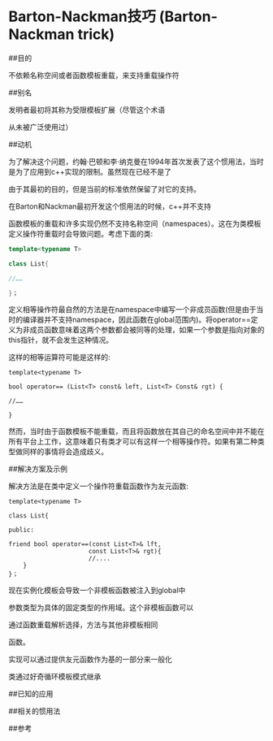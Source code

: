 # Barton-Nackman技巧 (Barton-Nackman trick)
##目的

不依赖名称空间或者函数模板重载，来支持重载操作符

##别名

发明者最初将其称为受限模板扩展（尽管这个术语

从未被广泛使用过）

##动机

为了解决这个问题，约翰·巴顿和李·纳克曼在1994年首次发表了这个惯用法，当时是为了应用到c++实现的限制。虽然现在已经不是了

由于其最初的目的，但是当前的标准依然保留了对它的支持。

在Barton和Nackman最初开发这个惯用法的时候，c++并不支持

函数模板的重载和许多实现仍然不支持名称空间（namespaces）。这在为类模板定义操作符重载时会导致问题。考虑下面的类:

```c++
template<typename T>

class List{

//……

}；
```

定义相等操作符最自然的方法是在namespace中编写一个非成员函数(但是由于当时的编译器并不支持namespace，因此函数在global范围内)。将operator==定义为非成员函数意味着这两个参数都会被同等的处理，如果一个参数是指向对象的this指针，就不会发生这种情况。

这样的相等运算符可能是这样的:

```
template<typename T>

bool operator== (List<T> const& left, List<T> Const& rgt) {

//……

}
```

然而，当时由于函数模板不能重载，而且将函数放在其自己的命名空间中并不能在所有平台上工作，这意味着只有类才可以有这样一个相等操作符。如果有第二种类型做同样的事情将会造成歧义。

##解决方案及示例

解决方法是在类中定义一个操作符重载函数作为友元函数:

```
template<typename T>

class List{

public:

friend bool operator==(const List<T>& lft,
					  const List<T>& rgt){
					  //....
	}
}；
```

现在实例化模板会导致一个非模板函数被注入到global中

参数类型为具体的固定类型的作用域。这个非模板函数可以

通过函数重载解析选择，方法与其他非模板相同

函数。

实现可以通过提供友元函数作为基的一部分来一般化

类通过好奇循环模板模式继承

##已知的应用

##相关的惯用法

##参考
